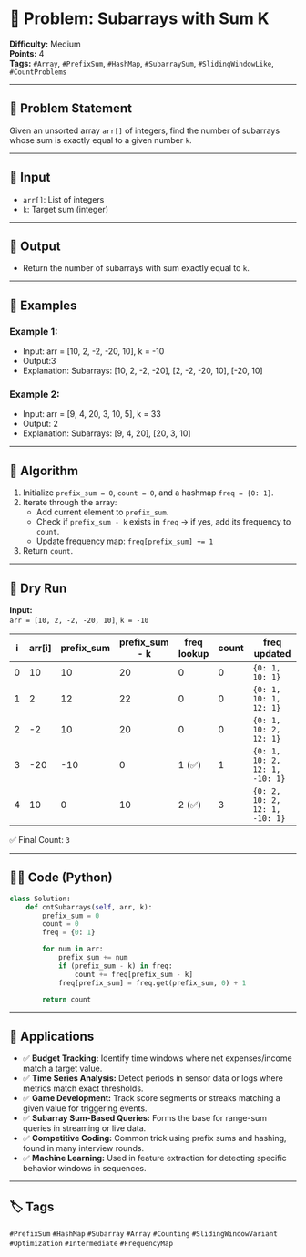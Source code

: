 # 📘 Problem: Subarrays with Sum K

**Difficulty:** Medium  
**Points:** 4  
**Tags:** `#Array`, `#PrefixSum`, `#HashMap`, `#SubarraySum`, `#SlidingWindowLike`, `#CountProblems`

---

## 📜 Problem Statement

Given an unsorted array `arr[]` of integers, find the number of subarrays whose sum is exactly equal to a given number `k`.

---

## 🧾 Input

- `arr[]`: List of integers
- `k`: Target sum (integer)

---

## 🧮 Output

- Return the number of subarrays with sum exactly equal to `k`.

---

## 🧪 Examples

### Example 1:
- Input: arr = [10, 2, -2, -20, 10], k = -10
- Output:3
- Explanation: Subarrays: [10, 2, -2, -20], [2, -2, -20, 10], [-20, 10]

### Example 2:

- Input: arr = [9, 4, 20, 3, 10, 5], k = 33
- Output: 2
- Explanation: Subarrays: [9, 4, 20], [20, 3, 10]

---

## 🧠 Algorithm

1. Initialize `prefix_sum = 0`, `count = 0`, and a hashmap `freq = {0: 1}`.
2. Iterate through the array:
   - Add current element to `prefix_sum`.
   - Check if `prefix_sum - k` exists in `freq` → if yes, add its frequency to `count`.
   - Update frequency map: `freq[prefix_sum] += 1`
3. Return `count`.

---

## 🧪 Dry Run

**Input:**  
`arr = [10, 2, -2, -20, 10]`, `k = -10`

| i | arr[i] | prefix_sum | prefix_sum - k | freq lookup | count | freq updated                        |
|---|--------|------------|----------------|-------------|-------|-------------------------------------|
| 0 | 10     | 10         | 20             | 0           | 0     | `{0: 1, 10: 1}`                      |
| 1 | 2      | 12         | 22             | 0           | 0     | `{0: 1, 10: 1, 12: 1}`               |
| 2 | -2     | 10         | 20             | 0           | 0     | `{0: 1, 10: 2, 12: 1}`               |
| 3 | -20    | -10        | 0              | 1 (✅)       | 1     | `{0: 1, 10: 2, 12: 1, -10: 1}`       |
| 4 | 10     | 0          | 10             | 2 (✅)       | 3     | `{0: 2, 10: 2, 12: 1, -10: 1}`       |

✅ Final Count: `3`

---

## 🧑‍💻 Code (Python)

```python
class Solution:
    def cntSubarrays(self, arr, k):
        prefix_sum = 0
        count = 0
        freq = {0: 1}

        for num in arr:
            prefix_sum += num
            if (prefix_sum - k) in freq:
                count += freq[prefix_sum - k]
            freq[prefix_sum] = freq.get(prefix_sum, 0) + 1

        return count
```
---
## 🚀 Applications

- ✅ **Budget Tracking:** Identify time windows where net expenses/income match a target value.
- ✅ **Time Series Analysis:** Detect periods in sensor data or logs where metrics match exact thresholds.
- ✅ **Game Development:** Track score segments or streaks matching a given value for triggering events.
- ✅ **Subarray Sum-Based Queries:** Forms the base for range-sum queries in streaming or live data.
- ✅ **Competitive Coding:** Common trick using prefix sums and hashing, found in many interview rounds.
- ✅ **Machine Learning:** Used in feature extraction for detecting specific behavior windows in sequences.
---

## 🏷️ Tags

`#PrefixSum` `#HashMap` `#Subarray` `#Array` `#Counting` `#SlidingWindowVariant` `#Optimization` `#Intermediate` `#FrequencyMap`

